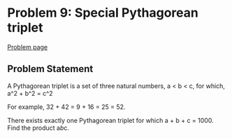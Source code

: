 
# Problem 9: Special Pythagorean triplet

[Problem page](https://projecteuler.net/problem=9)

## Problem Statement

A Pythagorean triplet is a set of three natural numbers, a < b < c, for which, a^2 + b^2 = c^2

For example, 32 + 42 = 9 + 16 = 25 = 52.

There exists exactly one Pythagorean triplet for which a + b + c = 1000. Find the product a*b*c.
